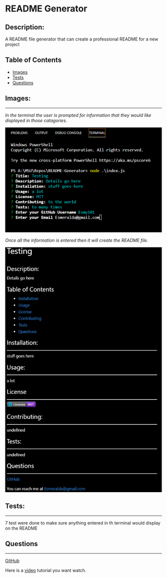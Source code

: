  # README Generator

## Description:

A README file generator that can create a professional README for a  new project

## Table of Contents

* [Images](#images)
* [Tests](#tests)
* [Questions](#questions)

## Images:
---

_In the terminal the user is prompted for information that they would like displayed in those catagories._

![image](./images/Screenshot%202022-07-25%20204934.png)


_Once all the information is entered then it will create the README file._

![image](./images/Screenshot%202022-07-25%20205050.png)


## Tests:
---
7 test were done to make sure anything entered in th terminal would display on the README

## Questions
---
[GitHub](https://github.com/)

Here is a [video]() tutorial you want watch. 
